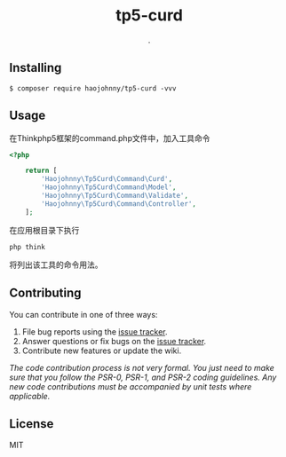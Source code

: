 <h1 align="center"> tp5-curd </h1>

<p align="center"> .</p>


## Installing

```shell
$ composer require haojohnny/tp5-curd -vvv
```

## Usage

在Thinkphp5框架的command.php文件中，加入工具命令
```php
<?php

    return [
        'Haojohnny\Tp5Curd\Command\Curd',
        'Haojohnny\Tp5Curd\Command\Model',
        'Haojohnny\Tp5Curd\Command\Validate',
        'Haojohnny\Tp5Curd\Command\Controller',
    ];
```

在应用根目录下执行
    
    php think

将列出该工具的命令用法。

## Contributing

You can contribute in one of three ways:

1. File bug reports using the [issue tracker](https://github.com/haojohnny/tp5-curd/issues).
2. Answer questions or fix bugs on the [issue tracker](https://github.com/haojohnny/tp5-curd/issues).
3. Contribute new features or update the wiki.

_The code contribution process is not very formal. You just need to make sure that you follow the PSR-0, PSR-1, and PSR-2 coding guidelines. Any new code contributions must be accompanied by unit tests where applicable._

## License

MIT